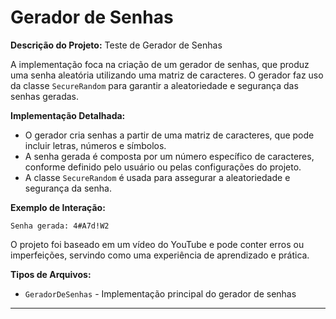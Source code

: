 # Gerador de Senhas

**Descrição do Projeto:** Teste de Gerador de Senhas

A implementação foca na criação de um gerador de senhas, que produz uma senha aleatória utilizando uma matriz de caracteres. O gerador faz uso da classe `SecureRandom` para garantir a aleatoriedade e segurança das senhas geradas.

**Implementação Detalhada:**

- O gerador cria senhas a partir de uma matriz de caracteres, que pode incluir letras, números e símbolos.
- A senha gerada é composta por um número específico de caracteres, conforme definido pelo usuário ou pelas configurações do projeto.
- A classe `SecureRandom` é usada para assegurar a aleatoriedade e segurança da senha.

**Exemplo de Interação:**
```
Senha gerada: 4#A7d!W2
```

O projeto foi baseado em um vídeo do YouTube e pode conter erros ou imperfeições, servindo como uma experiência de aprendizado e prática.

**Tipos de Arquivos:**

- `GeradorDeSenhas` - Implementação principal do gerador de senhas

---
